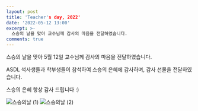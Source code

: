 ```yaml
---
layout: post
title: 'Teacher's day, 2022'
date: '2022-05-12 13:00'
excerpt: >-
  스승의 날을 맞아 교수님께 감사의 마음을 전달하였습니다.
comments: true
---
```

스승의 날을 맞아 5월 12일 교수님께 감사의 마음을 전달하였습니다.

ASDL 석사생들과 학부생들이 참석하여 스승의 은혜에 감사하며, 감사 선물을 전달하였습니다.

스승의 은혜 항상 감사 드립니다 :)

![스승의날 (1)](https://user-images.githubusercontent.com/80831648/169471449-573d13ef-6092-46ab-8ea9-34d9eba25750.png)
![스승의날 (2)](https://user-images.githubusercontent.com/80831648/169471487-b14f42e7-afbe-483e-9df8-79061c3e3079.png)
